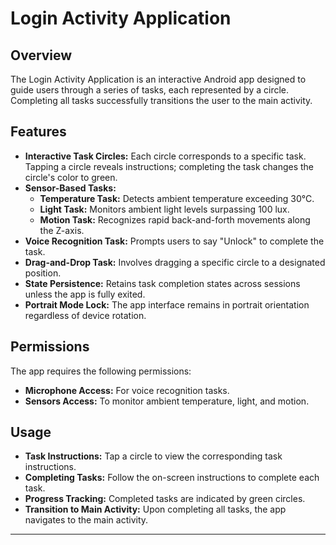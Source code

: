 # Login Activity Application

## Overview

The Login Activity Application is an interactive Android app designed to guide users through a series of tasks, each represented by a circle. Completing all tasks successfully transitions the user to the main activity.

## Features

- **Interactive Task Circles:** Each circle corresponds to a specific task. Tapping a circle reveals instructions; completing the task changes the circle's color to green.
- **Sensor-Based Tasks:**
  - **Temperature Task:** Detects ambient temperature exceeding 30°C.
  - **Light Task:** Monitors ambient light levels surpassing 100 lux.
  - **Motion Task:** Recognizes rapid back-and-forth movements along the Z-axis.
- **Voice Recognition Task:** Prompts users to say "Unlock" to complete the task.
- **Drag-and-Drop Task:** Involves dragging a specific circle to a designated position.
- **State Persistence:** Retains task completion states across sessions unless the app is fully exited.
- **Portrait Mode Lock:** The app interface remains in portrait orientation regardless of device rotation.


## Permissions

The app requires the following permissions:

- **Microphone Access:** For voice recognition tasks.
- **Sensors Access:** To monitor ambient temperature, light, and motion.

## Usage

- **Task Instructions:** Tap a circle to view the corresponding task instructions.
- **Completing Tasks:** Follow the on-screen instructions to complete each task.
- **Progress Tracking:** Completed tasks are indicated by green circles.
- **Transition to Main Activity:** Upon completing all tasks, the app navigates to the main activity.


---
